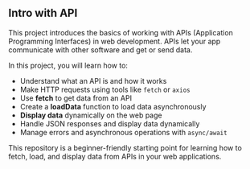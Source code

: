 ## Intro with API

This project introduces the basics of working with APIs (Application Programming Interfaces) in web development. APIs let your app communicate with other software and get or send data.  

In this project, you will learn how to:  
- Understand what an API is and how it works  
- Make HTTP requests using tools like `fetch` or `axios`  
- Use **fetch** to get data from an API  
- Create a **loadData** function to load data asynchronously  
- **Display data** dynamically on the web page  
- Handle JSON responses and display data dynamically  
- Manage errors and asynchronous operations with `async/await`  

This repository is a beginner-friendly starting point for learning how to fetch, load, and display data from APIs in your web applications.
